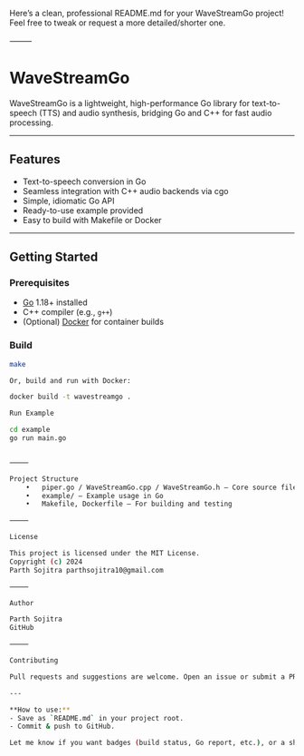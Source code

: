 Here’s a clean, professional README.md for your WaveStreamGo project!
Feel free to tweak or request a more detailed/shorter one.

⸻


# WaveStreamGo

WaveStreamGo is a lightweight, high-performance Go library for text-to-speech (TTS) and audio synthesis, bridging Go and C++ for fast audio processing.

---

## Features

- Text-to-speech conversion in Go
- Seamless integration with C++ audio backends via cgo
- Simple, idiomatic Go API
- Ready-to-use example provided
- Easy to build with Makefile or Docker

---

## Getting Started

### Prerequisites

- [Go](https://golang.org/dl/) 1.18+ installed
- C++ compiler (e.g., `g++`)
- (Optional) [Docker](https://www.docker.com/) for container builds

### Build

```bash
make

Or, build and run with Docker:

docker build -t wavestreamgo .

Run Example

cd example
go run main.go


⸻

Project Structure
	•	piper.go / WaveStreamGo.cpp / WaveStreamGo.h — Core source files
	•	example/ — Example usage in Go
	•	Makefile, Dockerfile — For building and testing

⸻

License

This project is licensed under the MIT License.
Copyright (c) 2024
Parth Sojitra parthsojitra10@gmail.com

⸻

Author

Parth Sojitra
GitHub

⸻

Contributing

Pull requests and suggestions are welcome. Open an issue or submit a PR!

---

**How to use:**  
- Save as `README.md` in your project root.
- Commit & push to GitHub.

Let me know if you want badges (build status, Go report, etc.), or a shorter/longer version!
